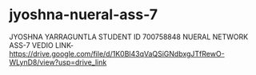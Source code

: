 # jyoshna-nueral-ass-7
JYOSHNA YARRAGUNTLA
STUDENT ID 700758848
NUERAL NETWORK ASS-7
VEDIO LINK-https://drive.google.com/file/d/1K0Bl43qVaQSiGNdbxgJTfRewO-WLynD8/view?usp=drive_link
